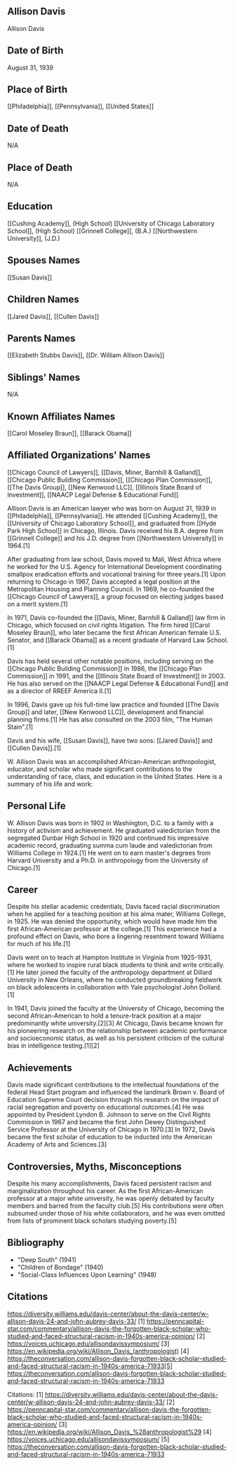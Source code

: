 ## Allison Davis
Allison Davis

## Date of Birth
August 31, 1939

## Place of Birth
[[Philadelphia]], [[Pennsylvania]], [[United States]]

## Date of Death
N/A

## Place of Death
N/A

## Education
[[Cushing Academy]], (High School)
[[University of Chicago Laboratory School]], (High School)
[[Grinnell College]], (B.A.)
[[Northwestern University]], (J.D.)

## Spouses Names
[[Susan Davis]]

## Children Names
[[Jared Davis]], [[Cullen Davis]]

## Parents Names
[[Elizabeth Stubbs Davis]], [[Dr. William Allison Davis]]

## Siblings' Names
N/A

## Known Affiliates Names
[[Carol Moseley Braun]], [[Barack Obama]]

## Affiliated Organizations' Names
[[Chicago Council of Lawyers]], [[Davis, Miner, Barnhill & Galland]], [[Chicago Public Building Commission]], [[Chicago Plan Commission]], [[The Davis Group]], [[New Kenwood LLC]], [[Illinois State Board of Investment]], [[NAACP Legal Defense & Educational Fund]]

Allison Davis is an American lawyer who was born on August 31, 1939 in [[Philadelphia]], [[Pennsylvania]]. He attended [[Cushing Academy]], the [[University of Chicago Laboratory School]], and graduated from [[Hyde Park High School]] in Chicago, Illinois. Davis received his B.A. degree from [[Grinnell College]] and his J.D. degree from [[Northwestern University]] in 1964.[1]

After graduating from law school, Davis moved to Mali, West Africa where he worked for the U.S. Agency for International Development coordinating smallpox eradication efforts and vocational training for three years.[1] Upon returning to Chicago in 1967, Davis accepted a legal position at the Metropolitan Housing and Planning Council. In 1969, he co-founded the [[Chicago Council of Lawyers]], a group focused on electing judges based on a merit system.[1] 

In 1971, Davis co-founded the [[Davis, Miner, Barnhill & Galland]] law firm in Chicago, which focused on civil rights litigation. The firm hired [[Carol Moseley Braun]], who later became the first African American female U.S. Senator, and [[Barack Obama]] as a recent graduate of Harvard Law School.[1] 

Davis has held several other notable positions, including serving on the [[Chicago Public Building Commission]] in 1986, the [[Chicago Plan Commission]] in 1991, and the [[Illinois State Board of Investment]] in 2003. He has also served on the [[NAACP Legal Defense & Educational Fund]] and as a director of RREEF America II.[1]

In 1996, Davis gave up his full-time law practice and founded [[The Davis Group]] and later, [[New Kenwood LLC]], development and financial planning firms.[1] He has also consulted on the 2003 film, "The Human Stain".[1]

Davis and his wife, [[Susan Davis]], have two sons: [[Jared Davis]] and [[Cullen Davis]].[1]

W. Allison Davis was an accomplished African-American anthropologist, educator, and scholar who made significant contributions to the understanding of race, class, and education in the United States. Here is a summary of his life and work:

## Personal Life
W. Allison Davis was born in 1902 in Washington, D.C. to a family with a history of activism and achievement. He graduated valedictorian from the segregated Dunbar High School in 1920 and continued his impressive academic record, graduating summa cum laude and valedictorian from Williams College in 1924.[1] He went on to earn master's degrees from Harvard University and a Ph.D. in anthropology from the University of Chicago.[1]

## Career
Despite his stellar academic credentials, Davis faced racial discrimination when he applied for a teaching position at his alma mater, Williams College, in 1925. He was denied the opportunity, which would have made him the first African-American professor at the college.[1] This experience had a profound effect on Davis, who bore a lingering resentment toward Williams for much of his life.[1]

Davis went on to teach at Hampton Institute in Virginia from 1925-1931, where he worked to inspire rural black students to think and write critically.[1] He later joined the faculty of the anthropology department at Dillard University in New Orleans, where he conducted groundbreaking fieldwork on black adolescents in collaboration with Yale psychologist John Dollard.[1] 

In 1941, Davis joined the faculty at the University of Chicago, becoming the second African-American to hold a tenure-track position at a major predominantly white university.[2][3] At Chicago, Davis became known for his pioneering research on the relationship between academic performance and socioeconomic status, as well as his persistent criticism of the cultural bias in intelligence testing.[1][2]

## Achievements
Davis made significant contributions to the intellectual foundations of the federal Head Start program and influenced the landmark Brown v. Board of Education Supreme Court decision through his research on the impact of racial segregation and poverty on educational outcomes.[4] He was appointed by President Lyndon B. Johnson to serve on the Civil Rights Commission in 1967 and became the first John Dewey Distinguished Service Professor at the University of Chicago in 1970.[3] In 1972, Davis became the first scholar of education to be inducted into the American Academy of Arts and Sciences.[3]

## Controversies, Myths, Misconceptions
Despite his many accomplishments, Davis faced persistent racism and marginalization throughout his career. As the first African-American professor at a major white university, he was openly debated by faculty members and barred from the faculty club.[5] His contributions were often subsumed under those of his white collaborators, and he was even omitted from lists of prominent black scholars studying poverty.[5]

## Bibliography
- "Deep South" (1941)
- "Children of Bondage" (1940)
- "Social-Class Influences Upon Learning" (1948)

## Citations 
https://diversity.williams.edu/davis-center/about-the-davis-center/w-allison-davis-24-and-john-aubrey-davis-33/
[1] https://penncapital-star.com/commentary/allison-davis-the-forgotten-black-scholar-who-studied-and-faced-structural-racism-in-1940s-america-opinion/
[2] https://voices.uchicago.edu/allisondavissymposium/
[3] https://en.wikipedia.org/wiki/Allison_Davis_(anthropologist)
[4] https://theconversation.com/allison-davis-forgotten-black-scholar-studied-and-faced-structural-racism-in-1940s-america-71933[5] https://theconversation.com/allison-davis-forgotten-black-scholar-studied-and-faced-structural-racism-in-1940s-america-71933

Citations:
[1] https://diversity.williams.edu/davis-center/about-the-davis-center/w-allison-davis-24-and-john-aubrey-davis-33/
[2] https://penncapital-star.com/commentary/allison-davis-the-forgotten-black-scholar-who-studied-and-faced-structural-racism-in-1940s-america-opinion/
[3] https://en.wikipedia.org/wiki/Allison_Davis_%28anthropologist%29
[4] https://voices.uchicago.edu/allisondavissymposium/
[5] https://theconversation.com/allison-davis-forgotten-black-scholar-studied-and-faced-structural-racism-in-1940s-america-71933
